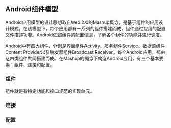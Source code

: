 ## Android组件模型

Android应用模型的设计思想取自Web 2.0的Mashup概念，是基于组件的应用设计模式。在该模型下，每个应用都有一系列的组件搭建而成，组件通过应用的配置文件描述功能。Android依照组件的配置信息，了解各个组件的功能并进行调度。

Android中有四大组件，分别是界面组件Activity、服务组件Service、数据源组件Content Provider以及触发器组件Broadcast Receiver。每个Android应用，都由这四类组件共同搭建而成。在Mashup的概念下构造Android应用，有三个基本要素：组件、连接和配置。

### 组件

组件就是有特定功能和接口规范的实现单元。

### 连接

### 配置

